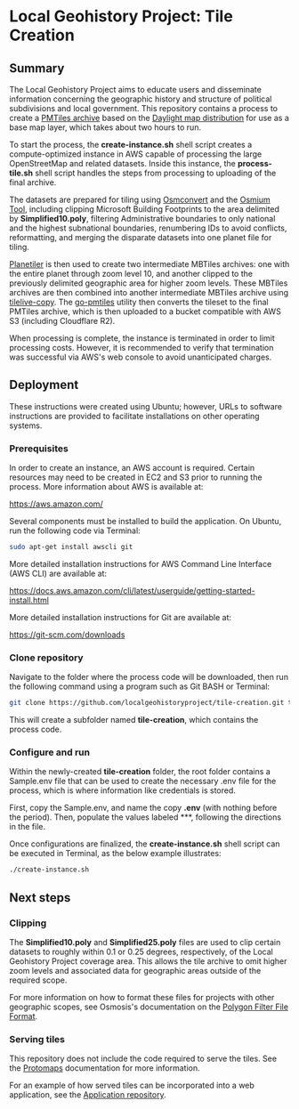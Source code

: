 # Local Geohistory Project: Tile Creation

## Summary

The Local Geohistory Project aims to educate users and disseminate information concerning the geographic history and structure of political subdivisions and local government. This repository contains a process to create a [PMTiles archive](https://github.com/protomaps/PMTiles) based on the [Daylight map distribution](https://daylightmap.org/) for use as a base map layer, which takes about two hours to run.

To start the process, the **create-instance.sh** shell script creates a compute-optimized instance in AWS capable of processing the large OpenStreetMap and related datasets. Inside this instance, the **process-tile.sh** shell script handles the steps from processing to uploading of the final archive.

The datasets are prepared for tiling using [Osmconvert](https://wiki.openstreetmap.org/wiki/Osmconvert) and the [Osmium Tool](https://osmcode.org/osmium-tool/), including clipping Microsoft Building Footprints to the area delimited by **Simplified10.poly**, filtering Administrative boundaries to only national and the highest subnational boundaries, renumbering IDs to avoid conflicts, reformatting, and merging the disparate datasets into one planet file for tiling.

[Planetiler](https://github.com/onthegomap/planetiler) is then used to create two intermediate MBTiles archives: one with the entire planet through zoom level 10, and another clipped to the previously delimited geographic area for higher zoom levels. These MBTiles archives are then combined into another intermediate MBTiles archive using [tilelive-copy](https://github.com/mapbox/tilelive/blob/master/bin/tilelive-copy). The [go-pmtiles](https://github.com/protomaps/go-pmtiles) utility then converts the tileset to the final PMTiles archive, which is then uploaded to a bucket compatible with AWS S3 (including Cloudflare R2).

When processing is complete, the instance is terminated in order to limit processing costs. However, it is recommended to verify that termination was successful via AWS's web console to avoid unanticipated charges.

## Deployment

These instructions were created using Ubuntu; however, URLs to software instructions are provided to facilitate installations on other operating systems.

### Prerequisites

In order to create an instance, an AWS account is required. Certain resources may need to be created in EC2 and S3 prior to running the process. More information about AWS is available at:

<https://aws.amazon.com/>

Several components must be installed to build the application. On Ubuntu, run the following code via Terminal:

```bash
sudo apt-get install awscli git
```

More detailed installation instructions for AWS Command Line Interface (AWS CLI) are available at:

<https://docs.aws.amazon.com/cli/latest/userguide/getting-started-install.html>

More detailed installation instructions for Git are available at:

<https://git-scm.com/downloads>

### Clone repository

Navigate to the folder where the process code will be downloaded, then run the following command using a program such as Git BASH or Terminal:

```bash
git clone https://github.com/localgeohistoryproject/tile-creation.git tile-creation
```

This will create a subfolder named **tile-creation**, which contains the process code.

### Configure and run

Within the newly-created **tile-creation** folder, the root folder contains a Sample.env file that can be used to create the necessary .env file for the process, which is where information like credentials is stored.

First, copy the Sample.env, and name the copy **.env** (with nothing before the period). Then, populate the values labeled ***, following the directions in the file.

Once configurations are finalized, the **create-instance.sh** shell script can be executed in Terminal, as the below example illustrates:

```bash
./create-instance.sh
```

## Next steps

### Clipping

The **Simplified10.poly** and **Simplified25.poly** files are used to clip certain datasets to roughly within 0.1 or 0.25 degrees, respectively, of the Local Geohistory Project coverage area. This allows the tile archive to omit higher zoom levels and associated data for geographic areas outside of the required scope.

For more information on how to format these files for projects with other geographic scopes, see Osmosis's documentation on the [Polygon Filter File Format](https://wiki.openstreetmap.org/wiki/Osmosis/Polygon_Filter_File_Format).

### Serving tiles

This repository does not include the code required to serve the tiles. See the [Protomaps](https://docs.protomaps.com/) documentation for more information.

For an example of how served tiles can be incorporated into a web application, see the [Application repository](https://github.com/localgeohistoryproject/application).
